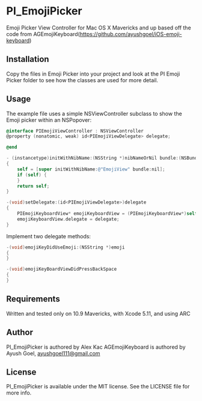 PI_EmojiPicker
==============

Emoji Picker View Controller for Mac OS X Mavericks and up based off the code from AGEmojiKeyboard(https://github.com/ayushgoel/iOS-emoji-keyboard)


## Installation

Copy the files in Emoji Picker into your project and look at the PI Emoji Picker folder to see how the classes are used for more detail.

## Usage

The example file uses a simple NSViewController subclass to show the Emoji picker within an NSPopover:

```objective-c
@interface PIEmojiViewController : NSViewController
@property (nonatomic, weak) id<PIEmojiViewDelegate> delegate;

@end

- (instancetype)initWithNibName:(NSString *)nibNameOrNil bundle:(NSBundle *)nibBundleOrNil
{
	self = [super initWithNibName:@"EmojiView" bundle:nil];
	if (self) {
	}
	return self;
}

-(void)setDelegate:(id<PIEmojiViewDelegate>)delegate
{
	PIEmojiKeyboardView* emojiKeyboardView = (PIEmojiKeyboardView*)self.view;
	emojiKeyboardView.delegate = delegate;
}

```

Implement two delegate methods:

```objective-c
-(void)emojiKeyDidUseEmoji:(NSString *)emoji
{
}

-(void)emojiKeyBoardViewDidPressBackSpace
{
}
```

## Requirements

Written and tested only on 10.9 Mavericks, with Xcode 5.11, and using ARC

## Author

PI_EmojiPicker is authored by Alex Kac
AGEmojiKeyboard is authored by Ayush Goel, ayushgoel111@gmail.com

## License

PI_EmojiPicker is available under the MIT license. See the LICENSE file for more info.

